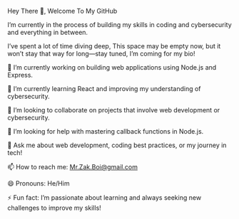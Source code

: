 Hey There 👋, Welcome To My GitHub 

I’m currently in the process of building my skills in coding and cybersecurity and everything in between.

I’ve spent a lot of time diving deep,
This space may be empty now, but it won’t stay that way for long—stay tuned, I’m coming for my bio!

🔭 I’m currently working on building web applications using Node.js and Express.

🌱 I’m currently learning React and improving my understanding of cybersecurity.

👯 I’m looking to collaborate on projects that involve web development or cybersecurity.

🤔 I’m looking for help with mastering callback functions in Node.js.

💬 Ask me about web development, coding best practices, or my journey in tech!

📫 How to reach me: Mr.Zak.Boi@gmail.com

😄 Pronouns: He/Him

⚡ Fun fact: I’m passionate about learning and always seeking new challenges to improve my skills!



